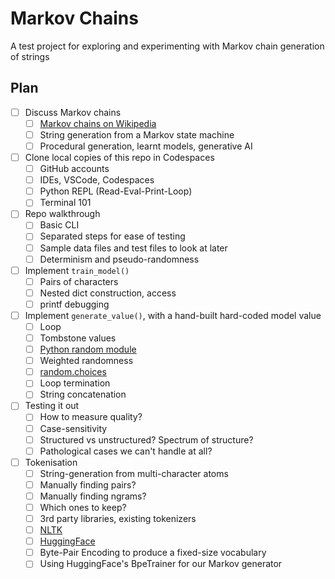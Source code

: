 # Markov Chains

A test project for exploring and experimenting with Markov chain generation of strings


## Plan

- [ ] Discuss Markov chains
  - [ ] [Markov chains on Wikipedia](https://en.wikipedia.org/wiki/Markov_chain)
  - [ ] String generation from a Markov state machine
  - [ ] Procedural generation, learnt models, generative AI
- [ ] Clone local copies of this repo in Codespaces
  - [ ] GitHub accounts
  - [ ] IDEs, VSCode, Codespaces
  - [ ] Python REPL (Read-Eval-Print-Loop)
  - [ ] Terminal 101
- [ ] Repo walkthrough
  - [ ] Basic CLI
  - [ ] Separated steps for ease of testing
  - [ ] Sample data files and test files to look at later
  - [ ] Determinism and pseudo-randomness
- [ ] Implement `train_model()`
  - [ ] Pairs of characters
  - [ ] Nested dict construction, access
  - [ ] printf debugging
- [ ] Implement `generate_value()`, with a hand-built hard-coded model value
  - [ ] Loop
  - [ ] Tombstone values
  - [ ] [Python random module](https://docs.python.org/3/library/random.html)
  - [ ] Weighted randomness
  - [ ] [random.choices](https://docs.python.org/3/library/random.html#random.choices)
  - [ ] Loop termination
  - [ ] String concatenation
- [ ] Testing it out
  - [ ] How to measure quality?
  - [ ] Case-sensitivity
  - [ ] Structured vs unstructured? Spectrum of structure?
  - [ ] Pathological cases we can't handle at all?
- [ ] Tokenisation
  - [ ] String-generation from multi-character atoms
  - [ ] Manually finding pairs?
  - [ ] Manually finding ngrams?
  - [ ] Which ones to keep?
  - [ ] 3rd party libraries, existing tokenizers
  - [ ] [NLTK](https://www.nltk.org/api/nltk.tokenize.html#module-nltk.tokenize)
  - [ ] [HuggingFace](https://huggingface.co/docs/tokenizers/index)
  - [ ] Byte-Pair Encoding to produce a fixed-size vocabulary
  - [ ] Using HuggingFace's BpeTrainer for our Markov generator
